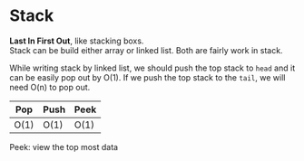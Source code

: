 # Stack
<b>Last In First Out</b>, like stacking boxs. <br>
Stack can be build either array or linked list. Both are fairly work in stack.

While writing stack by linked list, we should push the top stack to `head` and it can be easily pop out by O(1). If we push the top stack to the `tail`, we will need O(n) to pop out.

| Pop | Push | Peek |
|-----|------|------|
| O(1)| O(1) | O(1) |

Peek: view the top most data
